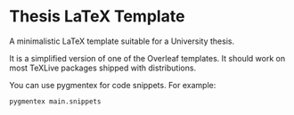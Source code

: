 # Thesis LaTeX Template
A minimalistic LaTeX template suitable for a University thesis.

It is a simplified version of one of the Overleaf templates. It should work on most TeXLive packages shipped with distributions.

You can use pygmentex for code snippets. For example: 
```
pygmentex main.snippets
```
